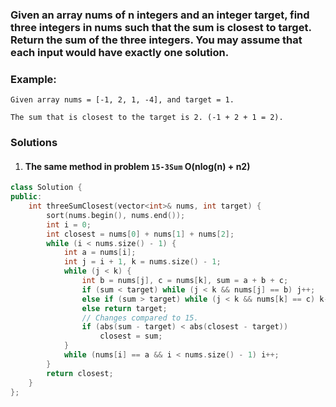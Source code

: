 ### Given an array nums of n integers and an integer target, find three integers in nums such that the sum is closest to target. Return the sum of the three integers. You may assume that each input would have exactly one solution.

### Example:

```
Given array nums = [-1, 2, 1, -4], and target = 1.

The sum that is closest to the target is 2. (-1 + 2 + 1 = 2).
```


### Solutions

1. #### The same method in problem `15-3Sum` O(nlog(n) + n2)

```c++
class Solution {
public:
    int threeSumClosest(vector<int>& nums, int target) {
        sort(nums.begin(), nums.end());
        int i = 0;
        int closest = nums[0] + nums[1] + nums[2];
        while (i < nums.size() - 1) {
            int a = nums[i];
            int j = i + 1, k = nums.size() - 1;
            while (j < k) {
                int b = nums[j], c = nums[k], sum = a + b + c;
                if (sum < target) while (j < k && nums[j] == b) j++;
                else if (sum > target) while (j < k && nums[k] == c) k--;
                else return target;
                // Changes compared to 15.
                if (abs(sum - target) < abs(closest - target))
                    closest = sum;
            }
            while (nums[i] == a && i < nums.size() - 1) i++;
        }
        return closest;
    }
};
```
